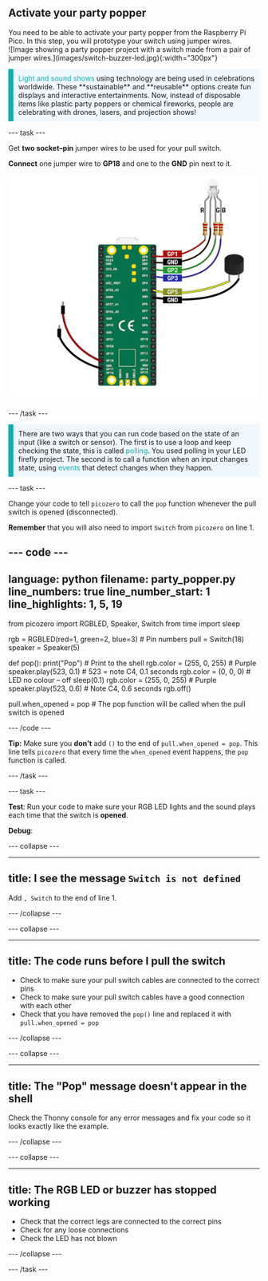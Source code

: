 ## Activate your party popper

<div style="display: flex; flex-wrap: wrap">
<div style="flex-basis: 200px; flex-grow: 1; margin-right: 15px;">
You need to be able to activate your party popper from the Raspberry Pi Pico. In this step, you will prototype your switch using jumper wires. 
</div>
<div>
![Image showing a party popper project with a switch made from a pair of jumper wires.](images/switch-buzzer-led.jpg){:width="300px"}
</div>
</div>

<p style='border-left: solid; border-width:10px; border-color: #0faeb0; background-color: aliceblue; padding: 10px;'>
<span style="color: #0faeb0">Light and sound shows</span> using technology are being used in celebrations worldwide. These **sustainable** and **reusable** options create fun displays and interactive entertainments. Now, instead of disposable items like plastic party poppers or chemical fireworks, people are celebrating with drones, lasers, and projection shows!
</p>

--- task ---

Get **two socket–pin** jumper wires to be used for your pull switch. 

**Connect** one jumper wire to **GP18** and one to the **GND** pin next to it. 

![A wiring diagram showing a jumper wire attached to GP18 and another jumper wire attached to GND.](images/jumper-switch.png)

--- /task ---

<p style='border-left: solid; border-width:10px; border-color: #0faeb0; background-color: aliceblue; padding: 10px;'>There are two ways that you can run code based on the state of an input (like a switch or sensor). The first is to use a loop and keep checking the state, this is called <span style="color: #0faeb0">polling</span>. You used polling in your LED firefly project. The second is to call a function when an input changes state, using <span style="color: #0faeb0">events</span> that detect changes when they happen. 
</p>

--- task ---

Change your code to tell `picozero` to call the `pop` function whenever the pull switch is opened (disconnected). 

**Remember** that you will also need to import `Switch` from `picozero` on line 1. 

--- code ---
---
language: python
filename: party_popper.py 
line_numbers: true
line_number_start: 1
line_highlights: 1, 5, 19
---
from picozero import RGBLED, Speaker, Switch
from time import sleep

rgb = RGBLED(red=1, green=2, blue=3) # Pin numbers 
pull = Switch(18)
speaker = Speaker(5)

def pop():
    print("Pop") # Print to the shell
    rgb.color = (255, 0, 255) # Purple
    speaker.play(523, 0.1) # 523 = note C4, 0.1 seconds
    rgb.color = (0, 0, 0) # LED no colour – off
    sleep(0.1)
    rgb.color = (255, 0, 255) # Purple
    speaker.play(523, 0.6) # Note C4, 0.6 seconds
    rgb.off()
        
pull.when_opened = pop # The pop function will be called when the pull switch is opened

--- /code ---

**Tip:** Make sure you **don't** add `()` to the end of `pull.when_opened = pop`. This line tells `picozero` that every time the `when_opened` event happens, the `pop` function is called. 

--- /task ---

--- task ---

**Test**: Run your code to make sure your RGB LED lights and the sound plays each time that the switch is **opened**. 

**Debug**:

--- collapse ---

---
title: I see the message `Switch is not defined`
---

Add `, Switch` to the end of line 1.

--- /collapse ---

--- collapse ---

---
title: The code runs before I pull the switch
---

+ Check to make sure your pull switch cables are connected to the correct pins
+ Check to make sure your pull switch cables have a good connection with each other
+ Check that you have removed the `pop()` line and replaced it with `pull.when_opened = pop`

--- /collapse ---

--- collapse ---

---
title: The "Pop" message doesn't appear in the shell
---

Check the Thonny console for any error messages and fix your code so it looks exactly like the example.

--- /collapse ---

--- collapse ---

---
title: The RGB LED or buzzer has stopped working
---

+ Check that the correct legs are connected to the correct pins 
+ Check for any loose connections 
+ Check the LED has not blown

--- /collapse ---

--- /task ---
